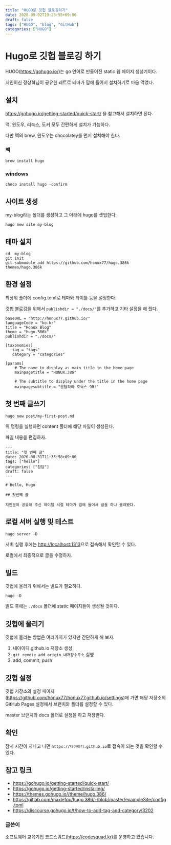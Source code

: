 ```yaml
---
title: "HUGO로 깃헙 블로깅하기"
date: 2020-09-02T19:28:55+09:00
draft: false
tags: ["HUGO", "blog", "GitHub"]
categories: ["HUGO"]
---
```


# Hugo로 깃헙 블로깅 하기

HUGO(https://gohugo.io/)는 go 언어로 만들어진 static 웹 페이지 생성기이다. 

지인이신 정상혁님이 공유한 레트로 테마가 맘에 들어서 설치하기로 마음 먹었다.

## 설치

https://gohugo.io/getting-started/quick-start/ 을 참고해서 설치하면 된다.

맥, 윈도우, 리눅스, 도커 모두 간편하게 설치가 가능하다.

다만 맥의 brew, 윈도우는 chocolatey를 먼저 설치해야 한다.

### 맥

```
brew install hugo
```

### windows

```
choco install hugo -confirm
```

## 사이트 생성

my-blog라는 폴더를 생성하고 그 아래에 hugo를 셋업한다.

```
hugo new site my-blog
```

## 테마 설치

```
cd  my-blog
git init
git submodule add https://github.com/honux77/hugo.386k themes/hugo.386k
```

## 환경 설정

최상위 폴더에 config.toml로 테마와 타이틀 등을 설정한다.

깃헙 블로깅을 위해서 `publishdir = "./docs/"`를 추가하고 기타 설정을 해 줬다.

```
baseURL = "http://honux77.github.io/"
languageCode = "ko-kr"
title = "Honux Blog"
theme = "hugo.386k"
publishdir = "./docs/"

[taxonomies]
   tag = "tags"
   category = "categories"

[params]
    # The name to display as main title in the home page
    mainpagetitle = "HONUX.386"

    # The subtitle to display under the title in the home page
    mainpagesubtitle = "응답하라 호눅스 90!" 

```

## 첫 번째 글쓰기

```
hugo new post/my-first-post.md
```

위 명령을 실행하면 content 폴더에 해당 파일이 생성된다. 

파일 내용을 편집하자.

```
---
title: "첫 번째 글"
date: 2020-08-31T11:35:58+09:00
tags: ["hello"]
categories: ["잡담"]
draft: false
---

# Hello, Hugo

## 첫번째 글

지인분이 공유해 주신 하이텔 시절 테마가 맘에 들어서 글을 하나 올려봤다.
```

## 로컬 서버 실행 및 테스트

```
hugo server -D
```

서버 실행 후에는 <http://localhost:1313>으로 접속해서 확인할 수 있다.

로컬에서 최종적으로 글을 수정하자.

## 빌드

깃헙에 올리기 위해서는 빌드가 필요하다.

```
hugo -D
```

빌드 후에는 `./docs` 폴더에 static 페이지들이 생성될 것이다.

## 깃헙에 올리기

깃헙에 올리는 방법은 여러가지가 있지만 간단하게 해 보자.

1. 내아이디.github.io 저장소 생성
2. `git remote add origin 내저장소주소` 실행
3. add, commit, push

## 깃헙 설정

깃헙 저장소의 설정 페이지(https://github.com/honux77/honux77.github.io/settings)에 가면 해당 저장소의 GitHub Pages 설정에서 브랜치와 폴더를 설정할 수 있다. 

master 브랜치와 docs 폴더로 설정을 하고 저장한다.

## 확인 

잠시 시간이 지나고 나면 `https://내아이디.github.io`로 접속이 되는 것을 확인할 수 있다.

## 참고 링크

- https://gohugo.io/getting-started/quick-start/
- https://gohugo.io/getting-started/installing/
- https://themes.gohugo.io//theme/hugo.386/
- https://gitlab.com/maxlefou/hugo.386/-/blob/master/exampleSite/config.toml
- https://discourse.gohugo.io/t/how-to-add-tag-and-category/3202

### 글쓴이

소프트웨어 교육기업 코드스쿼드(https://codesquad.kr)를 운영하고 있습니다.

